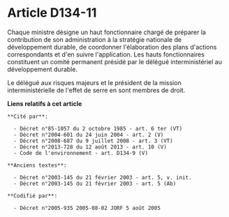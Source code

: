 # Article D134-11

Chaque ministre désigne un haut fonctionnaire chargé de préparer la contribution de son administration à la stratégie
nationale de développement durable, de coordonner l'élaboration des plans d'actions correspondants et d'en suivre
l'application. Les hauts fonctionnaires constituent un comité permanent présidé par le délégué interministériel au
développement durable.

Le délégué aux risques majeurs et le président de la mission interministérielle de l'effet de serre en sont membres de droit.

**Liens relatifs à cet article**

	**Cité par**:

	  - Décret n°85-1057 du 2 octobre 1985 - art. 6 ter (VT)
	  - Décret n°2004-601 du 24 juin 2004 - art. 2 (V)
	  - Décret n°2008-687 du 9 juillet 2008 - art. 3 (VT)
	  - Décret n°2013-728 du 12 août 2013 - art. 10 (V)
	  - Code de l'environnement - art. D134-9 (V)

	**Anciens textes**:

	  - Décret n°2003-145 du 21 février 2003 - art. 5, v. init.
	  - Décret n°2003-145 du 21 février 2003 - art. 5 (Ab)

	**Codifié par**:

	  - Décret n°2005-935 2005-08-02 JORF 5 août 2005
